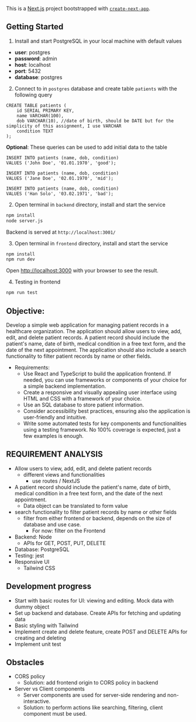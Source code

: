 This is a [Next.js](https://nextjs.org) project bootstrapped with [`create-next-app`](https://nextjs.org/docs/app/api-reference/cli/create-next-app).

## Getting Started

1. Install and start PostgreSQL in your local machine with default values
- **user**: postgres 
- **password**: admin
- **host**: localhost   
- **port**: 5432
- **database**: postgres

2. Connect to in `postgres` database and create table `patients`  with the following query
```
CREATE TABLE patients (
    id SERIAL PRIMARY KEY,
    name VARCHAR(100),
    dob VARCHAR(10), //date of birth, should be DATE but for the simplicity of this assignment, I use VARCHAR
    condition TEXT
);
```

**Optional**: These queries can be used to add initial data to the table

```
INSERT INTO patients (name, dob, condition)
VALUES ('John Doe', '01.01.1970', 'good');

INSERT INTO patients (name, dob, condition)
VALUES ('Jane Doe', '02.01.1970', 'mid');

INSERT INTO patients (name, dob, condition)
VALUES ('Han Solo', '03.02.1971', 'bad');
```

2. Open terminal in `backend` directory, install and start the service
```bash
npm install
node server.js
```
Backend is served at `http://localhost:3001/`

3. Open terminal in `frontend` directory, install and start the service
```bash
npm install
npm run dev 
```

Open [http://localhost:3000](http://localhost:3000) with your browser to see the result.

4. Testing in frontend
```bash
npm run test
```

## Objective:
Develop a simple web application for managing patient records in a healthcare organization.
The application should allow users to view, add, edit, and delete patient records.
A patient record should include the patient's name, date of birth, medical condition in a free text form, and the date of the next appointment.
The application should also include a search functionality to filter patient records by name or other fields.
- Requirements:
  - Use React and TypeScript to build the application frontend. If needed, you can use frameworks or components of your choice for a simple backend implementation.
  - Create a responsive and visually appealing user interface using HTML and CSS with a framework of your choice.
  - Use an SQL database to store patient information.
  - Consider accessibility best practices, ensuring also the application is user-friendly and intuitive.
  - Write some automated tests for key components and functionalities using a testing framework. No 100% coverage is expected, just a few examples is enough.

## REQUIREMENT ANALYSIS
- Allow users to view, add, edit, and delete patient records
  - different views and functionalities
    - use routes / NextJS
- A patient record should include the patient's name, date of birth, medical condition in a free text form, and the date of the next appointment.
  - Data object can be translated to form value
- search functionality to filter patient records by name or other fields
  - filter from either frontend or backend, depends on the size of database and use case.
    - For now: filter on the Frontend
- Backend: Node
  - APIs for GET, POST, PUT, DELETE
- Database: PostgreSQL
- Testing: jest
- Responsive UI
  - Tailwind CSS
 
## Development progress

- Start with basic routes for UI: viewing and editing. Mock data with dummy object
- Set up backend and database. Create APIs for fetching and updating data
- Basic styling with Tailwind
- Implement create and delete feature, create POST and DELETE APIs for creating and deleting 
- Implement unit test

## Obstacles
- CORS policy
  - Solution: add frontend origin to CORS policy in backend
- Server vs Client components
  - Server components are used for server-side rendering and non-interactive. 
  - Solution: to perform actions like searching, filtering, client component must be used.